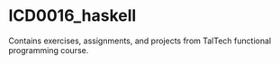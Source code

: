 # ICD0016_haskell

Contains exercises, assignments, and projects from TalTech functional programming course.
